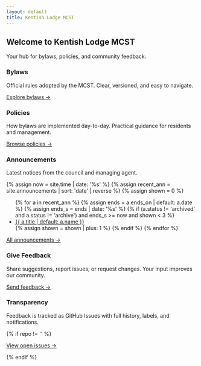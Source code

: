 ```yaml
---
layout: default
title: Kentish Lodge MCST
---
```


<section class="hero">
  <div class="container">
    <h1>Welcome to Kentish Lodge MCST</h1>
    <p>Your hub for bylaws, policies, and community feedback.</p>
    <!--div class="actions">
      <a class="btn" href="{{ '/bylaws/' | relative_url }}">View Bylaws</a>
      <a class="btn" href="{{ '/policies/' | relative_url }}">Browse Policies</a>
      {% assign repo = site.github.repository_url | default: '' %}
      {% if repo != '' %}
      <a class="btn secondary" href="{{ '/feedback/' | relative_url }}">General Feedback</a>
      {% endif %}
    </div-->
  </div>
  
</section>

<div class="container">
  <div class="grid">
    <div class="card">
      <h3>Bylaws</h3>
      <p>Official rules adopted by the MCST. Clear, versioned, and easy to navigate.</p>
      <p><a href="{{ '/bylaws/' | relative_url }}">Explore bylaws →</a></p>
    </div>
    <div class="card">
      <h3>Policies</h3>
      <p>How bylaws are implemented day-to-day. Practical guidance for residents and management.</p>
      <p><a href="{{ '/policies/' | relative_url }}">Browse policies →</a></p>
    </div>
    <div class="card">
      <h3>Announcements</h3>
      <p>Latest notices from the council and managing agent.</p>
      {% assign now = site.time | date: '%s' %}
      {% assign recent_ann = site.announcements | sort: 'date' | reverse %}
      {% assign shown = 0 %}
      <ul>
        {% for a in recent_ann %}
          {% assign ends = a.ends_on | default: a.date %}
          {% assign ends_s = ends | date: '%s' %}
          {% if (a.status != 'archived' and a.status != 'archive') and ends_s >= now and shown < 3 %}
            <li><a href="{{ a.url | relative_url }}">{{ a.title | default: a.name }}</a></li>
            {% assign shown = shown | plus: 1 %}
          {% endif %}
        {% endfor %}
      </ul>
      <p><a href="{{ '/announcements/' | relative_url }}">All announcements →</a></p>
    </div>
    <div class="card">
      <h3>Give Feedback</h3>
      <p>Share suggestions, report issues, or request changes. Your input improves our community.</p>
      <p><a href="{{ '/feedback/' | relative_url }}">Send feedback →</a></p>
    </div>
    <div class="card">
      <h3>Transparency</h3>
      <p>Feedback is tracked as GitHub Issues with full history, labels, and notifications.</p>
      {% if repo != '' %}
      <p><a href="{{ repo }}/issues">View open issues →</a></p>
      {% endif %}
    </div>
  </div>
</div>
